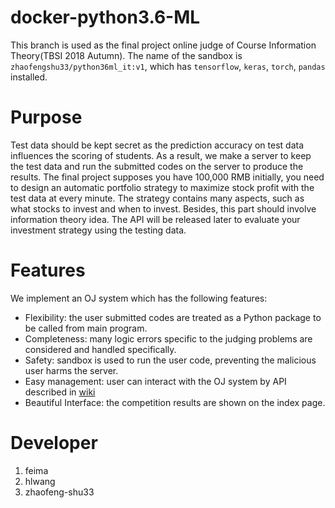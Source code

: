 # docker-python3.6-ML
This branch is used as the final project online judge of Course Information Theory(TBSI 2018 Autumn).
The name of the sandbox is `zhaofengshu33/python36ml_it:v1`, which has `tensorflow`, `keras`, `torch`, `pandas` installed.

# Purpose
Test data should be kept secret as the prediction accuracy on test data influences the scoring of students. As a result, we make
a server to keep the test data and run the submitted codes on the server to produce the results. The final project supposes you 
have 100,000 RMB initially, you need to design an automatic portfolio strategy to maximize stock profit with the test data at every
minute. The strategy contains many aspects, such as what stocks to invest and when to invest. Besides,
this part should involve information theory idea. The API will be released later to evaluate your investment
strategy using the testing data.

# Features
We implement an OJ system which has the following features:
* Flexibility: the user submitted codes are treated as a Python package to be called from main program. 
* Completeness: many logic errors specific to the judging problems are considered and handled specifically.
* Safety: sandbox is used to run the user code, preventing the malicious user harms the server.
* Easy management: user can interact with the OJ system by API described in [wiki](https://github.com/zhaofeng-shu33/docker-python3.6-ML/wiki/Information_Theory_Project_Check)
* Beautiful Interface: the competition results are shown on the index page.

# Developer
1. feima
1. hlwang
1. zhaofeng-shu33

